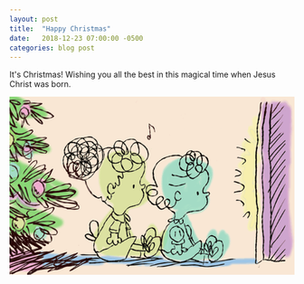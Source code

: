 ```yaml
---
layout: post
title:  "Happy Christmas"
date:   2018-12-23 07:00:00 -0500
categories: blog post
---
```


It's Christmas! Wishing you all the best in this magical time when Jesus Christ was born.

![christmastime is here](/img/chtime.gif)
